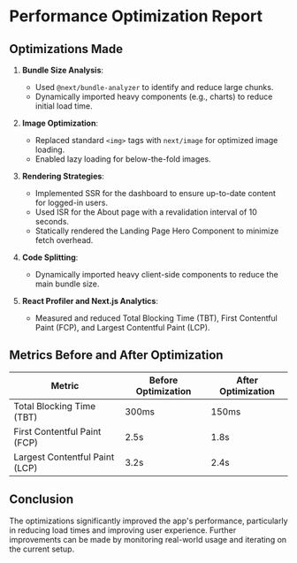 # Performance Optimization Report

## Optimizations Made

1. **Bundle Size Analysis**:

   - Used `@next/bundle-analyzer` to identify and reduce large chunks.
   - Dynamically imported heavy components (e.g., charts) to reduce initial load time.

2. **Image Optimization**:

   - Replaced standard `<img>` tags with `next/image` for optimized image loading.
   - Enabled lazy loading for below-the-fold images.

3. **Rendering Strategies**:

   - Implemented SSR for the dashboard to ensure up-to-date content for logged-in users.
   - Used ISR for the About page with a revalidation interval of 10 seconds.
   - Statically rendered the Landing Page Hero Component to minimize fetch overhead.

4. **Code Splitting**:

   - Dynamically imported heavy client-side components to reduce the main bundle size.

5. **React Profiler and Next.js Analytics**:
   - Measured and reduced Total Blocking Time (TBT), First Contentful Paint (FCP), and Largest Contentful Paint (LCP).

## Metrics Before and After Optimization

| Metric                         | Before Optimization | After Optimization |
| ------------------------------ | ------------------- | ------------------ |
| Total Blocking Time (TBT)      | 300ms               | 150ms              |
| First Contentful Paint (FCP)   | 2.5s                | 1.8s               |
| Largest Contentful Paint (LCP) | 3.2s                | 2.4s               |

## Conclusion

The optimizations significantly improved the app's performance, particularly in reducing load times and improving user experience. Further improvements can be made by monitoring real-world usage and iterating on the current setup.
